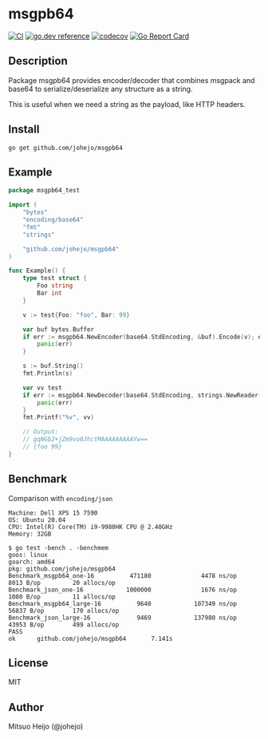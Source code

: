 # msgpb64

[![CI](https://github.com/johejo/msgpb64/workflows/ci/badge.svg)](https://github.com/johejo/msgpb64/actions?query=workflow%3Aci)
[![go.dev reference](https://img.shields.io/badge/go.dev-reference-007d9c?logo=go&logoColor=white&style=flat-square)](https://pkg.go.dev/github.com/johejo/msgpb64)
[![codecov](https://codecov.io/gh/johejo/msgpb64/branch/master/graph/badge.svg)](https://codecov.io/gh/johejo/msgpb64)
[![Go Report Card](https://goreportcard.com/badge/github.com/johejo/msgpb64)](https://goreportcard.com/report/github.com/johejo/msgpb64)

## Description

Package msgpb64 provides encoder/decoder that combines msgpack and base64 to serialize/deserialize any structure as a string.

This is useful when we need a string as the payload, like HTTP headers.

## Install

```
go get github.com/johejo/msgpb64
```

## Example

```go
package msgpb64_test

import (
	"bytes"
	"encoding/base64"
	"fmt"
	"strings"

	"github.com/johejo/msgpb64"
)

func Example() {
	type test struct {
		Foo string
		Bar int
	}

	v := test{Foo: "foo", Bar: 99}

	var buf bytes.Buffer
	if err := msgpb64.NewEncoder(base64.StdEncoding, &buf).Encode(v); err != nil {
		panic(err)
	}

	s := buf.String()
	fmt.Println(s)

	var vv test
	if err := msgpb64.NewDecoder(base64.StdEncoding, strings.NewReader(s)).Decode(&vv); err != nil {
		panic(err)
	}
	fmt.Printf("%v", vv)

	// Output:
	// gqNGb2+jZm9vo0JhctMAAAAAAAAAYw==
	// {foo 99}
}
```


## Benchmark

Comparison with `encoding/json`

```
Machine: Dell XPS 15 7590
OS: Ubuntu 20.04
CPU: Intel(R) Core(TM) i9-9980HK CPU @ 2.40GHz
Memory: 32GB
```

```
$ go test -bench . -benchmem
goos: linux
goarch: amd64
pkg: github.com/johejo/msgpb64
Benchmark_msgpb64_one-16          471180              4478 ns/op            8013 B/op         20 allocs/op
Benchmark_json_one-16            1000000              1676 ns/op            1080 B/op         11 allocs/op
Benchmark_msgpb64_large-16          9640            107349 ns/op           56837 B/op        170 allocs/op
Benchmark_json_large-16             9469            137980 ns/op           43953 B/op        499 allocs/op
PASS
ok      github.com/johejo/msgpb64       7.141s
```

## License

MIT

## Author

Mitsuo Heijo (@johejo)
